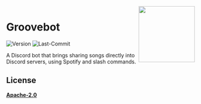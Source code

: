<img src="https://github.com/Glitchood101/Groovebot/blob/main/GrooveBot_Logo.png" align="right" width="150" height="150" />

# Groovebot 
![Version](https://img.shields.io/badge/Version-Beta-blue?style=for-the-badge)
![Last-Commit](https://img.shields.io/github/last-commit/Glitchood101/Groovebot/main?style=for-the-badge)

A Discord bot that brings sharing songs directly into Discord servers, using Spotify and slash commands.


## License

**[Apache-2.0](https://choosealicense.com/licenses/apache-2.0/)**